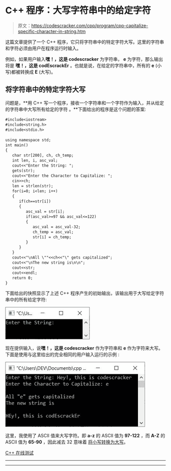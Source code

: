 # C++ 程序：大写字符串中的给定字符

> 原文：<https://codescracker.com/cpp/program/cpp-capitalize-specific-character-in-string.htm>

这篇文章提供了一个 C++ 程序，它只将字符串中的特定字符大写。这里的字符串和字符必须由用户在程序运行时输入。

例如，如果用户输入**嘿！，这是 codescracker** 为字符串， **e** 为字符，那么输出将是 **嘿！，这是 codEscrackEr** 。也就是说，在给定的字符串中，所有的 **e** (小写)都被转换成 **E** (大写)。

## 将字符串中的特定字符大写

问题是，**用 C++ 写一个程序，接收一个字符串和一个字符作为输入，并从给定的字符串中大写所有给定的字符 。**下面给出的程序是这个问题的答案:

```
#include<iostream>
#include<string.h>
#include<stdio.h>

using namespace std;
int main()
{
   char str[200], ch, ch_temp;
   int len, i, asc_val;
   cout<<"Enter the String: ";
   gets(str);
   cout<<"Enter the Character to Capitalize: ";
   cin>>ch;
   len = strlen(str);
   for(i=0; i<len; i++)
   {
      if(ch==str[i])
      {
         asc_val = str[i];
         if(asc_val>=97 && asc_val<=122)
         {
            asc_val = asc_val-32;
            ch_temp = asc_val;
            str[i] = ch_temp;
         }
      }
   }
   cout<<"\nAll \""<<ch<<"\" gets capitalized";
   cout<<"\nThe new string is\n\n";
   cout<<str;
   cout<<endl;
   return 0;
}
```

下面给出的快照显示了上述 C++ 程序产生的初始输出，该输出用于大写给定字符串中的所有给定字符:

![c++ capitalize given character from string](img/6fbcdddff1aad2e5b253be99fa4966ff.png)

现在提供输入，说**嘿！，这是 codescracker** 作为字符串和 **e** 作为字符来大写。下面是使用与这里给出的完全相同的用户输入运行的示例 :

![capitalize given characters from string c++](img/5ad24bcd596e2f958bfe88b5bfa5f5d1.png)

这里，我使用了 ASCII 值来大写字符。即 **a-z** 的 ASCII 值为 **97-122** ，而 **A-Z** 的 ASCII 值为 **65-90** ，因此减去 32 意味着 [将小写转换为大写](/cpp/program/cpp-program-convert-lowercase-into-uppercase.htm)。

[C++ 在线测试](/exam/showtest.php?subid=3)

* * *

* * *
